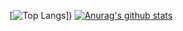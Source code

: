 [![Top Langs](https://github-readme-stats.vercel.app/api/top-langs/?username=milliorn&langs_count=10)])
[![Anurag's github stats](https://github-readme-stats.vercel.app/api?username=milliorn&count_private=true&show_icons=true&include_all_commits=true&line_height=40)](https://github.com/anuraghazra/github-readme-stats)
